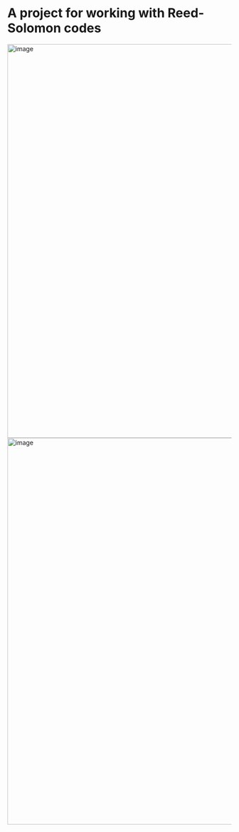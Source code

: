# A project for working with Reed-Solomon codes

<img width="1992" height="886" alt="image" src="https://github.com/user-attachments/assets/11816010-ef15-476f-b148-fb0cb28ad5aa" />

<img width="1562" height="870" alt="image" src="https://github.com/user-attachments/assets/5582f1f4-9982-4348-994c-6957c0d7eafd" />
